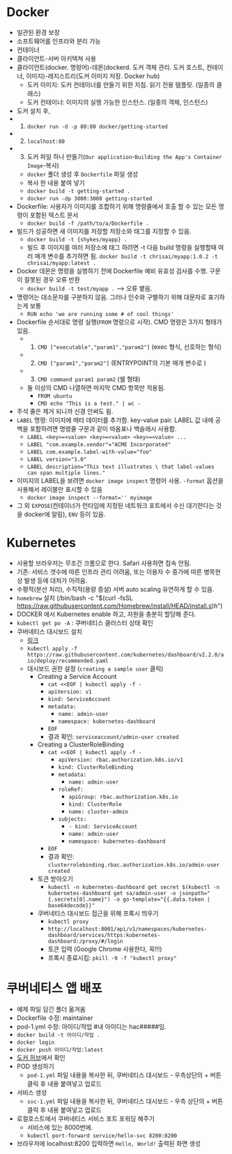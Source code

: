 # Docker
- 일관된 환경 보장
- 소프트웨어를 인프라와 분리 가능
- 컨테이너
- 클라이언트-서버 아키텍쳐 사용
- 클라이언트(docker. 명령어)-데몬(dockerd. 도커 객체 관리. 도커 호스트, 컨테이너, 이미지)-레지스트리(도커 이미지 저장. Docker hub)
  - 도커 이미지: 도커 컨테이너를 만들기 위한 지침. 읽기 전용 템플릿. (일종의 클래스)
  - 도커 컨테이너: 이미지의 실행 가능한 인스턴스. (일종의 객체, 인스턴스)
- 도커 설치 후,
- 1. `docker run -d -p 80:80 docker/getting-started`
- 2. `localhost:80` 
- 3. 도커 파일 하나 만들기(`Our application`-`Building the App's Container Image`-복사)
  - `docker` 폴더 생성 후 `Dockerfile` 파일 생성
  - 복사 한 내용 붙여 넣기
  - `docker build -t getting-started .`
  - `docker run -dp 3000:3000 getting-started`
- Dockerfile: 사용자가 이미지를 조합하기 위해 명령줄에서 호출 할 수 있는 모든 명령이 포함된 텍스트 문서
  - `docker build -f /path/to/a/Dockerfile .`
- 빌드가 성공하면 새 이미지를 저장할 저장소와 태그를 지정할 수 있음.
  - `docker build -t {shykes/myapp} .` 
  - 빌드 후 이미지를 여러 저장소에 태그 하려면 -t 다음 build 명령을 실행할때 여러 매개 변수를 추가하면 됨. `docker build -t chrisai/myapp:1.0.2 -t chrisai/myapp:latest .`
- Docker 데몬은 명령을 실행하기 전에 Dockerfile 예비 유효성 검사를 수행. 구문이 잘못된 경우 오류 반환
  - `docker build -t test/myapp .` --> 오류 뱉음.
- 명령어는 대소문자를 구분하지 않음. 그러나 인수와 구별하기 위해 대문자로 표기하는게 보통
  - `RUN echo 'we are running some # of cool things'`
- Dockerfile 순서대로 명령 실행(`FROM` 명령으로 시작). CMD 명령은 3가지 형태가 있음.
  - 1. `CMD ["executable","param1","param2"]` (exec 형식, 선호하는 형식)
  - 2. `CMD ["param1","param2"]` (ENTRYPOINT의 기본 매개 변수로 )
  - 3. `CMD command param1 param2` (쉘 형태)
  - 둘 이상의 CMD 나열하면 마지막 CMD 항목만 적용됨.
    - `FROM ubuntu` 
    - `CMD echo "This is a test." | wc -`
- 주석 줄은 제거 되니까 신경 안써도 됨.
- `LABEL` 명령: 이미지에 메타 데이터를 추가함. key-value pair. LABEL 값 내에 공백을 포함하려면 명령줄 구문과 같이 따옴표나 백슬래시 사용함.
  - `LABEL <key>=<value> <key>=<value> <key>=<value> ...`
  - `LABEL "com.example.vendor"="ACME Incorporated"`
  - `LABEL com.example.label-with-value="foo"`
  - `LABEL version="1.0"`
  - `LABEL description="This text illustrates \ that label-values can span multiple lines."`
- 이미지의 LABEL을 보려면 `docker image inspect` 명령어 사용. `-format` 옵션을 사용해서 레이블만 표시할 수 있음
  - `docker image inspect --format='' myimage`
- 그 외 `EXPOSE`(컨테이너가 런타임에 지정된 네트워크 포트에서 수신 대기한다는 것을 docker에 알림), `ENV` 등이 있음.

# Kubernetes
- 사용할 브라우저는 무조건 크롬으로 한다. Safari 사용하면 접속 안됨.
- 기존: 서비스 갯수에 따른 인프라 관리 어려움, 또는 이용자 수 증가에 따른 병목현상 발생 등에 대처가 어려움.
- 수평적(분산 처리), 수직적(용량 증설) 서버 auto scaling 유연하게 할 수 있음.
- `homebrew` 설치 (/bin/bash -c "$(curl -fsSL https://raw.githubusercontent.com/Homebrew/install/HEAD/install.s)h")
- DOCKER 에서 Kubernetes enable 하고, 자원을 충분히 할당해 준다.
- `kubectl get po -A` : 쿠버네티스 클러스터 상태 확인
- 쿠버네티스 대시보드 설치
  - [링크](https://kubernetes.io/docs/tasks/access-application-cluster/web-ui-dashboard/)
  - `kubectl apply -f https://raw.githubusercontent.com/kubernetes/dashboard/v2.2.0/aio/deploy/recommended.yaml`
  - 대시보드 권한 설정 (`creating a sample user` 클릭)
    - Creating a Service Account
      - `cat <<EOF | kubectl apply -f -`
      - `apiVersion: v1`
      - `kind: ServiceAccount`
      - `metadata:`
        - `name: admin-user`
        - `namespace: kubernetes-dashboard`
      - `EOF`
      - 결과 확인: `serviceaccount/admin-user created`
    - Creating a ClusterRoleBinding
      - `cat <<EOF | kubectl apply -f -`
        - `apiVersion: rbac.authorization.k8s.io/v1`
        - `kind: ClusterRoleBinding`
        - `metadata:`
          - `name: admin-user`
        - `roleRef:`
          - `apiGroup: rbac.authorization.k8s.io`
          - `kind: ClusterRole`
          - `name: cluster-admin`
        - `subjects:`
          - `- kind: ServiceAccount`
          - `name: admin-user`
          - `namespace: kubernetes-dashboard`
      - `EOF`
      - 결과 확인: `clusterrolebinding.rbac.authorization.k8s.io/admin-user created`
    - 토큰 받아오기
      - `kubectl -n kubernetes-dashboard get secret $(kubectl -n kubernetes-dashboard get sa/admin-user -o jsonpath="{.secrets[0].name}") -o go-template="{{.data.token | base64decode}}"`
    - 쿠버네티스 대시보드 접근을 위해 프록시 띄우기
      - `kubectl proxy`
      - `http://localhost:8001/api/v1/namespaces/kubernetes-dashboard/services/https:kubernetes-dashboard:/proxy/#/login`
      - 토큰 입력 (Google Chrome 사용한다, 꼭!!!)
      - 프록시 종료시킴: `pkill -9 -f "kubectl proxy"`

# 쿠버네티스 앱 배포
- 예제 파일 담긴 폴더 옮겨옴
- Dockerfile 수정: maintainer
- pod-1.yml 수정: 아이디/작업 #내 아이디는 hac#####임. 
- `docker build -t 아이디/작업 .`
- `docker login`
- `docker push 아이디/작업:latest`
- [도커 허브](https://hub.docker.com/repository/docker/hackersz/minflask)에서 확인
- POD 생성하기
  - `pod-1.yml` 파일 내용을 복사한 뒤, 쿠버네티스 대시보드 - 우측상단의 + 버튼 클릭 후 내용 붙여넣고 업로드
- 서비스 생성
  - `svc-1.yml` 파일 내용을 복사한 뒤, 쿠버네티스 대시보드 - 우측 상단의 + 버튼 클릭 후 내용 붙여넣고 업로드
- 로컬호스트에서 쿠버네티스 서비스 포트 포워딩 해주기
  - 서비스에 있는 8000번에.
  - `kubectl port-forward service/hello-svc 8200:8200`
- 브라우저에 localhost:8200 입력하면 `Hello, World!` 출력된 화면 생성
